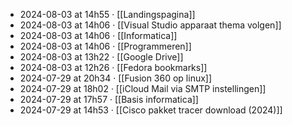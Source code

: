 - 2024-08-03 at 14h55 · [[Landingspagina]]
- 2024-08-03 at 14h06 · [[Visual Studio apparaat thema volgen]]
- 2024-08-03 at 14h06 · [[Informatica]]
- 2024-08-03 at 14h06 · [[Programmeren]]
- 2024-08-03 at 13h22 · [[Google Drive]]
- 2024-08-03 at 12h26 · [[Fedora bookmarks]]
- 2024-07-29 at 20h34 · [[Fusion 360 op linux]]
- 2024-07-29 at 18h02 · [[iCloud Mail via SMTP instellingen]]
- 2024-07-29 at 17h57 · [[Basis informatica]]
- 2024-07-29 at 14h53 · [[Cisco pakket tracer download (2024)]]
